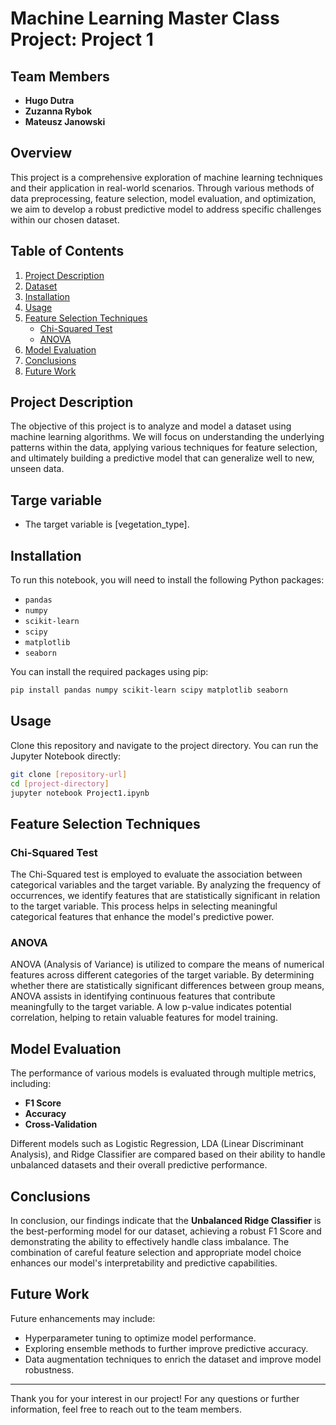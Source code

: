 
# Machine Learning Master Class Project: Project 1

## Team Members
- **Hugo Dutra**
- **Zuzanna Rybok**
- **Mateusz Janowski**

## Overview
This project is a comprehensive exploration of machine learning techniques and their application in real-world scenarios. Through various methods of data preprocessing, feature selection, model evaluation, and optimization, we aim to develop a robust predictive model to address specific challenges within our chosen dataset.

## Table of Contents
1. [Project Description](#project-description)
2. [Dataset](#dataset)
3. [Installation](#installation)
4. [Usage](#usage)
5. [Feature Selection Techniques](#feature-selection-techniques)
    - [Chi-Squared Test](#chi-squared-test)
    - [ANOVA](#anova)
6. [Model Evaluation](#model-evaluation)
7. [Conclusions](#conclusions)
8. [Future Work](#future-work)

## Project Description
The objective of this project is to analyze and model a dataset using machine learning algorithms. We will focus on understanding the underlying patterns within the data, applying various techniques for feature selection, and ultimately building a predictive model that can generalize well to new, unseen data.

## Targe variable
- The target variable is [vegetation_type].

## Installation
To run this notebook, you will need to install the following Python packages:
- `pandas`
- `numpy`
- `scikit-learn`
- `scipy`
- `matplotlib`
- `seaborn`

You can install the required packages using pip:

```bash
pip install pandas numpy scikit-learn scipy matplotlib seaborn
```

## Usage
Clone this repository and navigate to the project directory. You can run the Jupyter Notebook directly:

```bash
git clone [repository-url]
cd [project-directory]
jupyter notebook Project1.ipynb
```

## Feature Selection Techniques

### Chi-Squared Test
The Chi-Squared test is employed to evaluate the association between categorical variables and the target variable. By analyzing the frequency of occurrences, we identify features that are statistically significant in relation to the target variable. This process helps in selecting meaningful categorical features that enhance the model's predictive power.

### ANOVA
ANOVA (Analysis of Variance) is utilized to compare the means of numerical features across different categories of the target variable. By determining whether there are statistically significant differences between group means, ANOVA assists in identifying continuous features that contribute meaningfully to the target variable. A low p-value indicates potential correlation, helping to retain valuable features for model training.

## Model Evaluation
The performance of various models is evaluated through multiple metrics, including:
- **F1 Score**
- **Accuracy**
- **Cross-Validation**

Different models such as Logistic Regression, LDA (Linear Discriminant Analysis), and Ridge Classifier are compared based on their ability to handle unbalanced datasets and their overall predictive performance.

## Conclusions
In conclusion, our findings indicate that the **Unbalanced Ridge Classifier** is the best-performing model for our dataset, achieving a robust F1 Score and demonstrating the ability to effectively handle class imbalance. The combination of careful feature selection and appropriate model choice enhances our model's interpretability and predictive capabilities.

## Future Work
Future enhancements may include:
- Hyperparameter tuning to optimize model performance.
- Exploring ensemble methods to further improve predictive accuracy.
- Data augmentation techniques to enrich the dataset and improve model robustness.

---

Thank you for your interest in our project! For any questions or further information, feel free to reach out to the team members.
